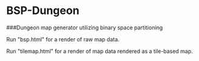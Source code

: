 BSP-Dungeon
===========

###Dungeon map generator utilizing binary space partitioning  

Run "bsp.html" for a render of raw map data.  

Run "tilemap.html" for a render of map data rendered as a tile-based map.
